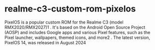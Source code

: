 # realme-c3-custom-rom-pixelos
PixelOS is a popular custom ROM for the Realme C3 (model RMX2020/RMX2027)1 . It's based on the Android Open Source Project (AOSP) and includes Google apps and various Pixel features, such as the Pixel launcher, wallpapers, themed icons, and more2 . The latest version, PixelOS 14, was released in August 2024
